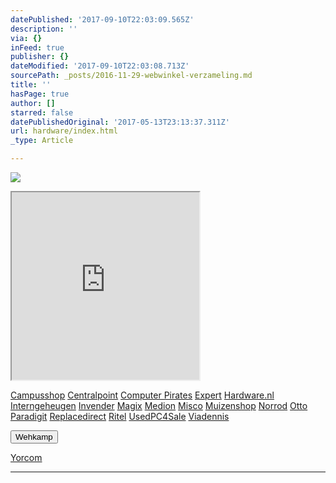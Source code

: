 ```yaml
---
datePublished: '2017-09-10T22:03:09.565Z'
description: ''
via: {}
inFeed: true
publisher: {}
dateModified: '2017-09-10T22:03:08.713Z'
sourcePath: _posts/2016-11-29-webwinkel-verzameling.md
title: ''
hasPage: true
author: []
starred: false
datePublishedOriginal: '2017-05-13T23:13:37.311Z'
url: hardware/index.html
_type: Article

---
```

![](https://the-grid-user-content.s3-us-west-2.amazonaws.com/e4f5c7a1-5645-4150-88af-80872fdd68a7.jpg)

<iframe src="https://the-grid.github.io/ed-userhtml/?g=eJy1VltvmzAUfu-vYEjNW7iGtrk4Vdd12qSu20MetqfI2CdgxRjLdkT672cu2dJp6VINJARxBOe7mO8cFu8-fL1f_fj24OSm4MuLxeECmC4vLhbYyRVskJsbI2e-X1WVd0dAU6aAGE9w1zFYZWCQu045Flt3uWBF5mhFXjyTlgVW9f3-5wJnoH1B0zVrf5ocMsWoXzGxBS4wLnxsIcYdhhSZ62BuET6tvjw6ZmdKxbAF1uaZA3IrRk0-C4NA7uc5sCw39cKxq7RUFNQsmFtSPl46J-RwluIUe6QshhFzABhSiCGeUZiCPZEtKE-A8W8JCpOrSTDChZwX6CZMoptps8AojOPrq7BZKNRcdmgw9bCXCrQefCdtaVACG6jJGWuAMWgaTNZhtG71rjvBl9HHgd7bXwyG1poCNmPWMBtEyaF-bzpOySC54TBYIznUP1NGdCwjOkOGtrSkJSRASVVmChcFthx53U18whnZtudbicKRQTvFRxpN4jAYbdDq--PI_oHqOpfxnX0p7dFqbJ4fCVwAel_y8RPQCtKBHLL1Ldj_b3Ty6kYTm7yd1nkpu3AyQWHvYS33dUyjOJ5eHwX1qarGRL8SV0cBR64oNyXnZWWR748Blk4f1hxxHjgGBITt3FyWTDT0ujbemSRzWXuUxJM_HKL0TQ69BOnJo-OiA7p0YsBF0SSIuwEXRn8bbkc-7c7ziYIQTFPATQp7Cdnvkj1MwdNBO2FSkoTJPz2yQ_otJj3sJTQG9OIPtNX6tMY2NvpsP2T99oP2J6sFtOo" height="300" style=""></iframe>

[Campusshop][0]
[Centralpoint][1]
[Computer Pirates][2]
[Expert][3]
[Hardware.nl][4]
[Interngeheugen][5]
[Invender][6]
[Magix][7]
[Medion][8]
[Misco][9]
[Muizenshop][10]
[Norrod][11]
[Otto][12]
[Paradigit][13]
[Replacedirect][14]
[Ritel][15]
[UsedPC4Sale][16]
[Viadennis][17]

<button data-role="cta" style="">Wehkamp</button>

[Yorcom][18]

---



[0]: http://www.campusshop.nl/tt/index.aspx?tt=23397_12_133761_Campusshop&r=%2F
[1]: http://www.centralpoint.nl/tracker/index.php?tt=534_12_133761_Ned-Web&r=%2F
[2]: http://www.computerpirates.com/
[3]: http://tc.tradetracker.net/?c=5515&m=12&a=133761&u=%2F
[4]: http://www.hardware.nl/
[5]: http://www.interngeheugen.com/tt/?tt=2902_12_133761_Interngeheugen&r=%2F
[6]: http://www.invender.nl/ttiv/index.php?tt=352_12_133761_Invender&r=%2F
[7]: http://www.magix.com/ap/tradetracker/?tt=2074_12_133761_Magix&r=%2F
[8]: http://tc.tradetracker.net/?c=3452&m=12&a=133761
[9]: http://www.misco.nl/
[10]: http://www.muizenshop.nl/
[11]: http://www.norrod.nl/tt/index.aspx?tt=23396_12_133761_Norrod&r=%2F
[12]: http://www.otto.nl/
[13]: http://www.paradigit.nl/tt/index.aspx?tt=5043_12_133761_Paradigit&r=%2F
[14]: http://www.replacedirect.nl/
[15]: http://www.ritel.nl/telecom/?tt=668_12_133761_Ritel&r=%2F
[16]: http://tc.tradetracker.net/?c=20400&m=12&a=133761&r=UsedPC4sale&u=%2F
[17]: http://www.viadennis.nl/computer/?tt=15804_12_133761_Viadennis&r=%2F
[18]: http://www.yorcom.nl/shopping/?tt=4837_12_133761_Rapportagened.webw&r=%2F